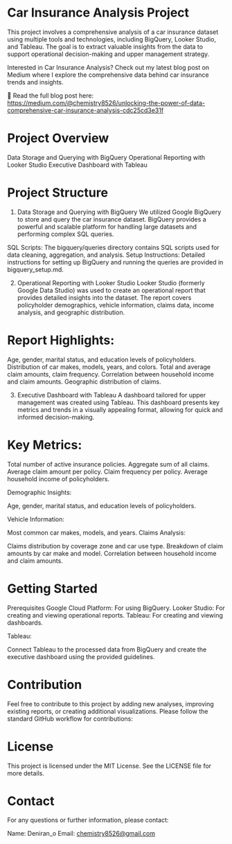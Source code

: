 # Car Insurance Analysis Project
This project involves a comprehensive analysis of a car insurance dataset using multiple tools and technologies, including BigQuery, Looker Studio, and Tableau. The goal is to extract valuable insights from the data to support operational decision-making and upper management strategy.

 Interested in Car Insurance Analysis? Check out my latest blog post on Medium where I explore the comprehensive data behind car insurance trends and insights.

🔗 Read the full blog post here: https://medium.com/@chemistry8526/unlocking-the-power-of-data-comprehensive-car-insurance-analysis-cdc25cd3e31f

# Project Overview
Data Storage and Querying with BigQuery
Operational Reporting with Looker Studio
Executive Dashboard with Tableau

# Project Structure

1. Data Storage and Querying with BigQuery
We utilized Google BigQuery to store and query the car insurance dataset. BigQuery provides a powerful and scalable platform for handling large datasets and performing complex SQL queries.

SQL Scripts: The bigquery/queries directory contains SQL scripts used for data cleaning, aggregation, and analysis.
Setup Instructions: Detailed instructions for setting up BigQuery and running the queries are provided in bigquery_setup.md.

2. Operational Reporting with Looker Studio
Looker Studio (formerly Google Data Studio) was used to create an operational report that provides detailed insights into the dataset. The report covers policyholder demographics, vehicle information, claims data, income analysis, and geographic distribution.

# Report Highlights:

Age, gender, marital status, and education levels of policyholders.
Distribution of car makes, models, years, and colors.
Total and average claim amounts, claim frequency.
Correlation between household income and claim amounts.
Geographic distribution of claims.

3. Executive Dashboard with Tableau
A dashboard tailored for upper management was created using Tableau. This dashboard presents key metrics and trends in a visually appealing format, allowing for quick and informed decision-making.

# Key Metrics:

Total number of active insurance policies.
Aggregate sum of all claims.
Average claim amount per policy.
Claim frequency per policy.
Average household income of policyholders.

Demographic Insights:

Age, gender, marital status, and education levels of policyholders.

Vehicle Information:

Most common car makes, models, and years.
Claims Analysis:

Claims distribution by coverage zone and car use type.
Breakdown of claim amounts by car make and model.
Correlation between household income and claim amounts.

# Getting Started

Prerequisites
Google Cloud Platform: For using BigQuery.
Looker Studio: For creating and viewing operational reports.
Tableau: For creating and viewing dashboards.

Tableau:

Connect Tableau to the processed data from BigQuery and create the executive dashboard using the provided guidelines.

# Contribution
Feel free to contribute to this project by adding new analyses, improving existing reports, or creating additional visualizations. Please follow the standard GitHub workflow for contributions:


# License
This project is licensed under the MIT License. See the LICENSE file for more details.

# Contact
For any questions or further information, please contact:

Name: Deniran_o
Email: chemistry8526@gmail.com
